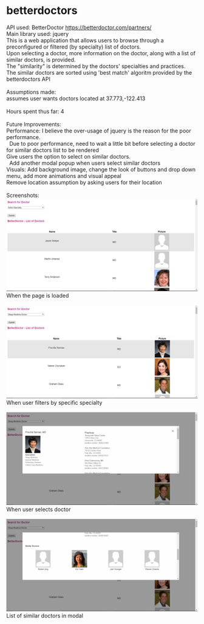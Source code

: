 # betterdoctors

API used: BetterDoctor https://betterdoctor.com/partners/<br>
Main library used: jquery<br>
This is a web application that allows users to browse through a preconfigured or filtered (by specialty) list of doctors.<br>
Upon selecting a doctor, more information on the doctor, along with a list of similar doctors, is provided.<br>
The "similarity" is determined by the doctors' specialties and practices.<br>
The similar doctors are sorted using 'best match' algoritm provided by the betterdoctors API<br>
<br>
Assumptions made:<br>
assumes user wants doctors located at 37.773,-122.413<br>
<br>
Hours spent thus far: 4<br>
<br>
Future Improvements: <br>
Performance: I believe the over-usage of jquery is the reason for the poor performance.<br>
&nbsp;&nbsp;Due to poor performance, need to wait a little bit before selecting a doctor for similar doctors list to be rendered<br>
Give users the option to select on similar doctors.<br>
&nbsp;&nbsp;Add another modal popup when users select similar doctors<br>
Visuals: Add background image, change the look of buttons and drop down menu, add more animations and visual appeal<br>
Remove location assumption by asking users for their location<br>
<br>
Screenshots:<br>
![alt text](screenshots/onload.png)<br>
When the page is loaded<br>
<br>
![alt text](screenshots/filtered.png)<br>
When user filters by specific specialty<br>
<br>
![alt text](screenshots/modal.png)<br>
When user selects doctor<br>
<br>
![alt text](screenshots/similar-doctors.png)<br>
List of similar doctors in modal<br>
